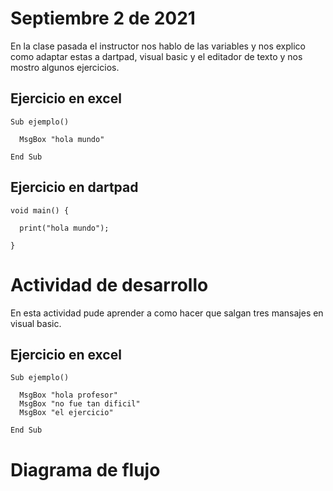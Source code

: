 # Septiembre 2 de 2021

En la clase pasada el instructor nos hablo de las variables
y nos explico como adaptar estas a dartpad, visual basic y
el editador de texto y nos mostro algunos ejercicios.

## Ejercicio en excel

```
Sub ejemplo()

  MsgBox "hola mundo"

End Sub
```
## Ejercicio en dartpad

```
void main() {

  print("hola mundo");

}
```
# Actividad de desarrollo

En esta actividad pude aprender a como hacer que salgan tres mansajes
en visual basic.

## Ejercicio en excel

```
Sub ejemplo()

  MsgBox "hola profesor"
  MsgBox "no fue tan dificil"
  MsgBox "el ejercicio"

End Sub
```
# Diagrama de flujo
